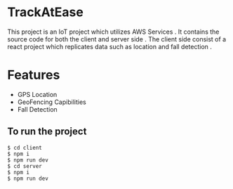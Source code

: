# TrackAtEase

This project is an IoT project which utilizes AWS Services . It contains the source code for both the client and server side . 
The client side consist of a react project which replicates data such as location and fall detection . 

# Features

-   GPS Location
-   GeoFencing Capibilities
-   Fall Detection

## To run the project
```
$ cd client
$ npm i
$ npm run dev
$ cd server
$ npm i 
$ npm run dev
```


